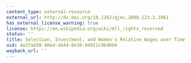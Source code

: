 ```yaml
---
content_type: external-resource
external_url: http://dx.doi.org/10.1162/qjec.2008.123.3.1061
has_external_license_warning: true
license: https://en.wikipedia.org/wiki/All_rights_reserved
status: ''
title: Selection, Investment, and Women's Relative Wages over Time
uid: 4a37ad38-40ed-4644-8e38-84912c9b46b9
wayback_url: ''
---
```

